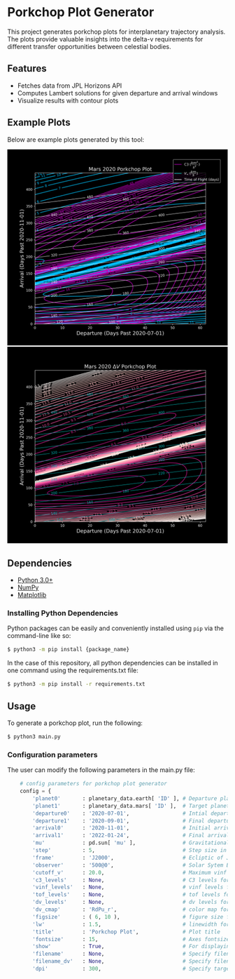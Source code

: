 # Porkchop Plot Generator

This project generates porkchop plots for interplanetary trajectory analysis. The plots provide valuable insights into the delta-v requirements for different transfer opportunities between celestial bodies.

## Features

* Fetches data from JPL Horizons API
* Computes Lambert solutions for given departure and arrival windows
* Visualize results with contour plots

## Example Plots
Below are example plots generated by this tool:

![Porkchop Plot](docs/Mars-2020-Porkchop-plot.png)
![dV Porkchop Plot](docs/Mars-2020-deltaV-plot.png)


## Dependencies
* [Python 3.0+](https://www.python.org/)
* [NumPy](https://www.numpy.org/)
* [Matplotlib](https://matplotlib.org/stable/index.html)

### Installing Python Dependencies
Python packages can be easily and conveniently installed using `pip` via the command-line like so:
```sh
$ python3 -m pip install {package_name}
```

In the case of this repository, all python dependencies can be installed in one command using the requirements.txt file:
```sh
$ python3 -m pip install -r requirements.txt
```

## Usage 
To generate a porkchop plot, run the following:
```sh
$ python3 main.py
```

### Configuration parameters
The user can modify the following parameters in the main.py file:
```py
    # config parameters for porkchop plot generator
    config = {
        'planet0'       : planetary_data.earth[ 'ID' ], # Departure planet
        'planet1'       : planetary_data.mars[ 'ID' ],  # Target planet
        'departure0'    : '2020-07-01',                 # Intial departure date
        'departure1'    : '2020-09-01',                 # Final departure date
        'arrival0'      : '2020-11-01',                 # Initial arrival date
        'arrival1'      : '2022-01-24',                 # Final arrival date
        'mu'            : pd.sun[ 'mu' ],               # Gravitational parameter
        'step'          : 5,                            # Step size in days
        'frame'         : 'J2000',                      # Ecliptic of J2000
        'observer'      : '500@0',                      # Solar Sytem Barycenter
        'cutoff_v'      : 20.0,                         # Maximum vinf   
        'c3_levels'     : None,                         # C3 levels for contour plot
        'vinf_levels'   : None,                         # vinf levels for contour plot
        'tof_levels'    : None,                         # tof levels for contour plot
        'dv_levels'     : None,                         # dv levels for contour plot
        'dv_cmap'       : 'RdPu_r',                     # color map for dv contours
        'figsize'       : ( 6, 10 ),                    # figure size for contour plot
        'lw'            : 1.5,                          # linewidth for contour lines
        'title'         : 'Porkchop Plot',              # Plot title
        'fontsize'      : 15,                           # Axes fontsize
        'show'          : True,                         # For displaying the figure
        'filename'      : None,                         # Specify filename for C3 plot
        'filename_dv'   : None,                         # Specify filename for dv plot
        'dpi'           : 300,                          # Specify target dpi
```